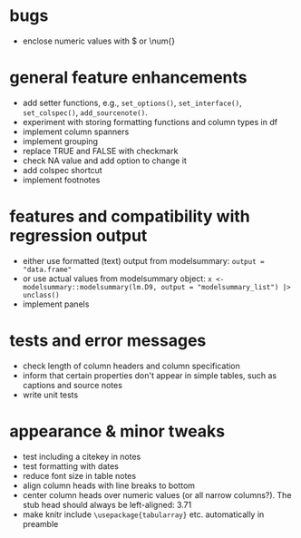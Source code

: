 # bugs
- enclose numeric values with $ or \num{}

# general feature enhancements
- add setter functions, e.g., `set_options()`, `set_interface()`, `set_colspec()`, `add_sourcenote()`.
- experiment with storing formatting functions and column types in df
- implement column spanners
- implement grouping
- replace TRUE and FALSE with checkmark
- check NA value and add option to change it
- add colspec shortcut
- implement footnotes

# features and compatibility with regression output
- either use formatted (text) output from modelsummary: `output = "data.frame"`
- or use actual values from modelsummary object: `x <- modelsummary::modelsummary(lm.D9, output = "modelsummary_list") |> unclass()`
- implement panels

# tests and error messages
- check length of column headers and column specification
- inform that certain properties don't appear in simple tables, such as captions and source notes
- write unit tests

# appearance & minor tweaks
- test including a citekey in notes
- test formatting with dates
- reduce font size in table notes
- align column heads with line breaks to bottom
- center column heads over numeric values (or all narrow columns?). The stub head should always be left-aligned: 3.71
- make knitr include `\usepackage{tabularray}` etc. automatically in preamble
